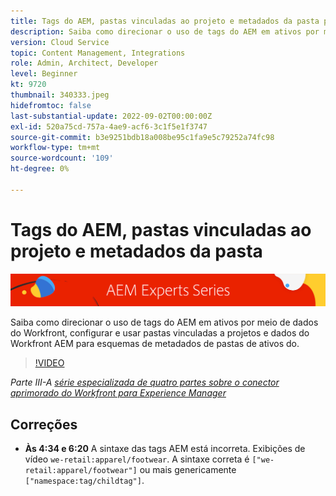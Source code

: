 ```yaml
---
title: Tags do AEM, pastas vinculadas ao projeto e metadados da pasta para conector aprimorado do Workfront para AEM
description: Saiba como direcionar o uso de tags do AEM em ativos por meio de dados do Workfront, usar pastas vinculadas a projetos e dados do Workfront AEM para esquemas de metadados de pastas de ativos do.
version: Cloud Service
topic: Content Management, Integrations
role: Admin, Architect, Developer
level: Beginner
kt: 9720
thumbnail: 340333.jpeg
hidefromtoc: false
last-substantial-update: 2022-09-02T00:00:00Z
exl-id: 520a75cd-757a-4ae9-acf6-3c1f5e1f3747
source-git-commit: b3e9251bdb18a008be95c1fa9e5c79252a74fc98
workflow-type: tm+mt
source-wordcount: '109'
ht-degree: 0%

---
```


# Tags do AEM, pastas vinculadas ao projeto e metadados da pasta

![Série para especialistas em AEM](./assets/banner.png)

Saiba como direcionar o uso de tags do AEM em ativos por meio de dados do Workfront, configurar e usar pastas vinculadas a projetos e dados do Workfront AEM para esquemas de metadados de pastas de ativos do.

>[!VIDEO](https://video.tv.adobe.com/v/340333?quality=12&learn=on)

_Parte III-A [série especializada de quatro partes sobre o conector aprimorado do Workfront para Experience Manager](./overview.md)_

## Correções

+ __Às 4:34 e 6:20__ A sintaxe das tags AEM está incorreta. Exibições de vídeo `we-retail:apparel/footwear`. A sintaxe correta é `["we-retail:apparel/footwear"]` ou mais genericamente `["namespace:tag/childtag"]`.
